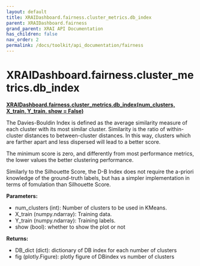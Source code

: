 ```yaml
---
layout: default
title: XRAIDashboard.fairness.cluster_metrics.db_index
parent: XRAIDashboard.fairness
grand_parent: XRAI API Documentation
has_children: false
nav_order: 2
permalink: /docs/toolkit/api_documentation/fairness
---
```


# XRAIDashboard.fairness.cluster_metrics.db_index
**[XRAIDashboard.fairness.cluster_metrics.db_index(num_clusters, X_train, Y_train, show = False)](https://github.com/gaberamolete/XRAIDashboard/blob/main/fairness/cluster_metrics.py)**


The Davies-Bouldin Index is defined as the average similarity measure of each cluster with its most similar cluster. Similarity is the ratio of within-cluster distances to between-cluster distances. In this way, clusters which are farther apart and less dispersed will lead to a better score.

The minimum score is zero, and differently from most performance metrics, the lower values the better clustering performance.

Similarly to the Silhouette Score, the D-B Index does not require the a-priori knowledge of the ground-truth labels, but has a simpler implementation in terms of fomulation than Silhouette Score.


**Parameters:**
- num_clusters (int): Number of clusters to be used in KMeans.
- X_train (numpy.ndarray): Training data.
- Y_train (numpy.ndarray): Training labels.
- show (bool): whether to show the plot or not

**Returns:**
- DB_dict (dict): dictionary of DB index for each number of clusters
- fig (plotly.Figure): plotly figure of DBindex vs number of clusters
